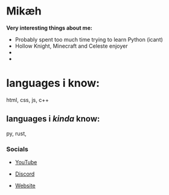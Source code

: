# Mikæh

**Very interesting things about me:**

- Probably spent too much time trying to learn Python (icant)
- Hollow Knight, Minecraft and Celeste enjoyer
-
-

# languages i know:

html, css, js, c++

## languages i *kinda* know:

py, rust, 



### Socials
- <a href="https://maybelater">YouTube</a>
- <a href="https://maybelater">Discord</a>







- <a href="https:mikahacks.github.io">Website</a>
